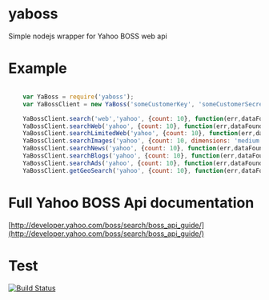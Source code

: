 yaboss
======

Simple nodejs wrapper for Yahoo BOSS web api


Example
======

```javascript

    var YaBoss = require('yaboss');
    var YaBossClient = new YaBoss('someCustomerKey', 'someCustomerSecret');

    YaBossClient.search('web','yahoo', {count: 10}, function(err,dataFound,response){...});
    YaBossClient.searchWeb('yahoo', {count: 10}, function(err,dataFound,response){...});
    YaBossClient.searchLimitedWeb('yahoo', {count: 10}, function(err,dataFound,response){...});
    YaBossClient.searchImages('yahoo', {count: 10, dimensions: 'medium'}, function(err,dataFound,response){...});
    YaBossClient.searchNews('yahoo', {count: 10}, function(err,dataFound,response){...});
    YaBossClient.searchBlogs('yahoo', {count: 10}, function(err,dataFound,response){...});
    YaBossClient.searchAds('yahoo', {count: 10}, function(err,dataFound,response){...});
    YaBossClient.getGeoSearch('yahoo', {count: 10}, function(err,dataFound,response){...});


```

Full Yahoo BOSS Api documentation
======

[http://developer.yahoo.com/boss/search/boss_api_guide/](http://developer.yahoo.com/boss/search/boss_api_guide/)


Test
======

[![Build Status](https://travis-ci.org/vodolaz095/yaboss.png)](https://travis-ci.org/vodolaz095/yaboss)